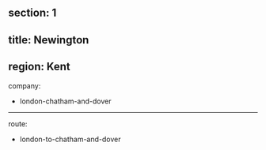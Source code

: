 section: 1
----
title: Newington
----
region: Kent
----
company:
- london-chatham-and-dover
----
route:
- london-to-chatham-and-dover

